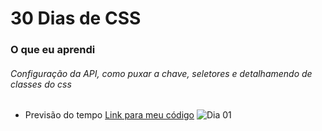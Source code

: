 # 30 Dias de CSS
### O que eu aprendi
###### Configuração da API, como puxar a chave, seletores e detalhamendo de classes do css <span>
* Previsão do tempo <a href="https://github.com/WendelFranklyn/30Days_CSS/tree/main/Previsao_do_Tempo">Link para meu código</a>
![Dia 01](https://github.com/WendelFranklyn/30Days_CSS/assets/69936829/2e82231d-ba9c-40c8-8e04-d9430fd6103e)
##
